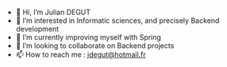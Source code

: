 - 👋 Hi, I’m Julian DEGUT
- 👀 I’m interested in Informatic sciences, and precisely Backend development
- 🌱 I’m currently improving myself with Spring
- 💞️ I’m looking to collaborate on Backend projects
- 📫 How to reach me : jdegut@hotmail.fr

<!---
jDegut/jDegut is a ✨ special ✨ repository because its `README.md` (this file) appears on your GitHub profile.
You can click the Preview link to take a look at your changes.
--->
